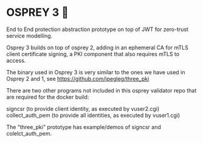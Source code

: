 # OSPREY 3 🦅

End to End protection abstraction prototype on top of JWT for zero-trust service modelling.

Osprey 3 builds on top of osprey 2, adding in an ephemeral CA for mTLS client certificate signing, a PKI component that also requires mTLS to access.

The binary used in Osprey 3 is very similar to the ones we have used in Osprey 2 and 1, see https://github.com/jpegleg/three_pki


There are two other programs not included in this osprey validator repo that are required for the docker build:

signcsr (to provide client identity, as executed by vuser2.cgi)
collect_auth_pem (to provide all identities, as executed by vuser1.cgi)

The "three_pki" prototype has example/demos of signcsr and colelct_auth_pem.
